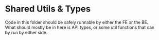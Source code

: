 # Shared Utils & Types

Code in this folder should be safely runnable by either the FE or the BE.
What should mostly be in here is API types, or some util functions that can by run by either side.
